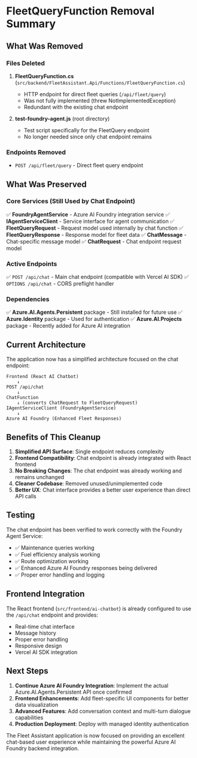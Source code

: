 # FleetQueryFunction Removal Summary

## What Was Removed

### Files Deleted
1. **FleetQueryFunction.cs** (`src/backend/FleetAssistant.Api/Functions/FleetQueryFunction.cs`)
   - HTTP endpoint for direct fleet queries (`/api/fleet/query`)
   - Was not fully implemented (threw NotImplementedException)
   - Redundant with the existing chat endpoint

2. **test-foundry-agent.js** (root directory)
   - Test script specifically for the FleetQuery endpoint 
   - No longer needed since only chat endpoint remains

### Endpoints Removed
- `POST /api/fleet/query` - Direct fleet query endpoint

## What Was Preserved

### Core Services (Still Used by Chat Endpoint)
✅ **FoundryAgentService** - Azure AI Foundry integration service
✅ **IAgentServiceClient** - Service interface for agent communication
✅ **FleetQueryRequest** - Request model used internally by chat function
✅ **FleetQueryResponse** - Response model for fleet data
✅ **ChatMessage** - Chat-specific message model
✅ **ChatRequest** - Chat endpoint request model

### Active Endpoints
✅ `POST /api/chat` - Main chat endpoint (compatible with Vercel AI SDK)
✅ `OPTIONS /api/chat` - CORS preflight handler

### Dependencies
✅ **Azure.AI.Agents.Persistent** package - Still installed for future use
✅ **Azure.Identity** package - Used for authentication
✅ **Azure.AI.Projects** package - Recently added for Azure AI integration

## Current Architecture

The application now has a simplified architecture focused on the chat endpoint:

```
Frontend (React AI Chatbot)
    ↓
POST /api/chat
    ↓
ChatFunction
    ↓ (converts ChatRequest to FleetQueryRequest)
IAgentServiceClient (FoundryAgentService)
    ↓
Azure AI Foundry (Enhanced Fleet Responses)
```

## Benefits of This Cleanup

1. **Simplified API Surface**: Single endpoint reduces complexity
2. **Frontend Compatibility**: Chat endpoint is already integrated with React frontend
3. **No Breaking Changes**: The chat endpoint was already working and remains unchanged
4. **Cleaner Codebase**: Removed unused/unimplemented code
5. **Better UX**: Chat interface provides a better user experience than direct API calls

## Testing

The chat endpoint has been verified to work correctly with the Foundry Agent Service:

- ✅ Maintenance queries working
- ✅ Fuel efficiency analysis working  
- ✅ Route optimization working
- ✅ Enhanced Azure AI Foundry responses being delivered
- ✅ Proper error handling and logging

## Frontend Integration

The React frontend (`src/frontend/ai-chatbot`) is already configured to use the `/api/chat` endpoint and provides:

- Real-time chat interface
- Message history
- Proper error handling
- Responsive design
- Vercel AI SDK integration

## Next Steps

1. **Continue Azure AI Foundry Integration**: Implement the actual Azure.AI.Agents.Persistent API once confirmed
2. **Frontend Enhancements**: Add fleet-specific UI components for better data visualization
3. **Advanced Features**: Add conversation context and multi-turn dialogue capabilities
4. **Production Deployment**: Deploy with managed identity authentication

The Fleet Assistant application is now focused on providing an excellent chat-based user experience while maintaining the powerful Azure AI Foundry backend integration.
